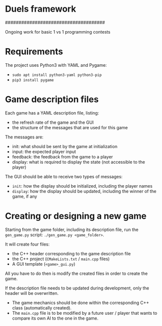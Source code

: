# Duels framework
#####################################

Ongoing work for basic 1 vs 1 programming contests

# Requirements

The project uses Python3 with YAML and Pygame:

- `sudo apt install python3-yaml python3-pip`
- `pip3 install pygame`

# Game description files

Each game has a YAML description file, listing:

- the refresh rate of the game and the GUI
- the structure of the messages that are used for this game

The messages are:

- init: what should be sent by the game at initialization
- input: the expected player input
- feedback: the feedback from the game to a player
- display: what is required to display the state (not accessible to the player)

The GUI should be able to receive two types of messages:

- `init`: how the display should be initialized, including the player names
- `display`: how the display should be updated, including the winner of the game, if any

# Creating or designing a new game

Starting from the game folder, including its description file, run the `gen_game.py` script: 
`./gen_game.py <game_folder>`. 

It will create four files:

- the C++ header corresponding to the game description file
- the C++ project (`CMakeLists.txt` / `main.cpp` files)
- A GUI template (`<game>_gui.py`)

All you have to do then is modify the created files in order to create the game.

If the description file needs to be updated during development, only the header will be overwritten.

- The game mechanics should be done within the corresponding C++ class (automatically created).
- The `main.cpp` file is to be modified by a future user / player that wants to compare its own AI to the one in the game.
